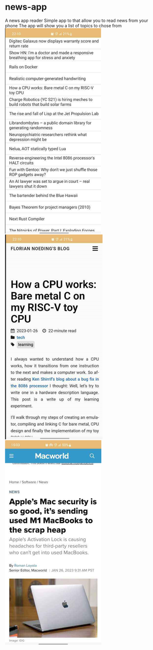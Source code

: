 # news-app
 A news app reader 
Simple app to that allow you to read news from your phone
The app will show you a list of topics to chose from
![](images/Capture%20d’écran%20(15).png)
![](images/Capture%20d’écran%20(16).png)
![](images/Capture%20d’écran%20(17).png)
